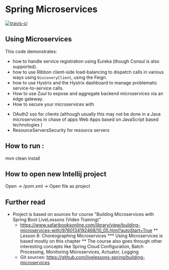# Spring Microservices
[![travis-ci](https://travis-ci.org/lecu-radu/spring-microservices.svg?branch=master)](https://travis-ci.org/lecu-radu/spring-microservices)
## Using Microservices

This code demonstrates:

- how to handle service registration using Eureka (though Consul is also supported).
- how to use Ribbon client-side load-balancing to dispatch calls in various ways  using `DiscoveryClient`, using the Feign.
- how  to use Hystrix and the  Hystrix dashboard to manage problematic service-to-service calls.
- How to use Zuul to expose and aggregate backend microservices via an edge gateway.
- How to secure your microservices with
* OAuth2 sso for clients (although usually this may not be done in a Java microservices in chase of apps Web Apps based on JavaScript based technologies )
* ResourceServersSecurity for resource servers

## How to run :

mvn clean install

## How to open new Intellij project

Open -> <Project Root>/pom.xml -> Open file as project

## Further read
- Project is based on sources for course "Building Microservices with Spring Boot LiveLessons (Video Training)"
    * https://www.safaribooksonline.com/library/view/building-microservices-with/9780134192468/10_05.html?autoStart=True
        ** Lesson 8: Choreographing Microservices
            *** Using Microservices is based mostly on this chapter
        ** The course also goes through other interesting concepts like Spring Cloud Configuration, Batch Processing, Monitoring Microservices, Actuator, Logging
    * Git sources: https://github.com/livelessons-spring/building-microservices